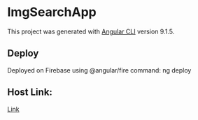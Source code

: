 # ImgSearchApp

This project was generated with [Angular CLI](https://github.com/angular/angular-cli) version 9.1.5.

## Deploy
Deployed on Firebase using @angular/fire 
command: ng deploy

## Host Link: 
[Link](https://img-search-46869.web.app/)
